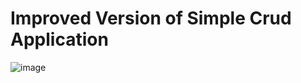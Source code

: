# Improved Version of Simple Crud Application
![image](https://github.com/user-attachments/assets/4f7682b6-71c3-434f-8c82-edc3fa10887a)

